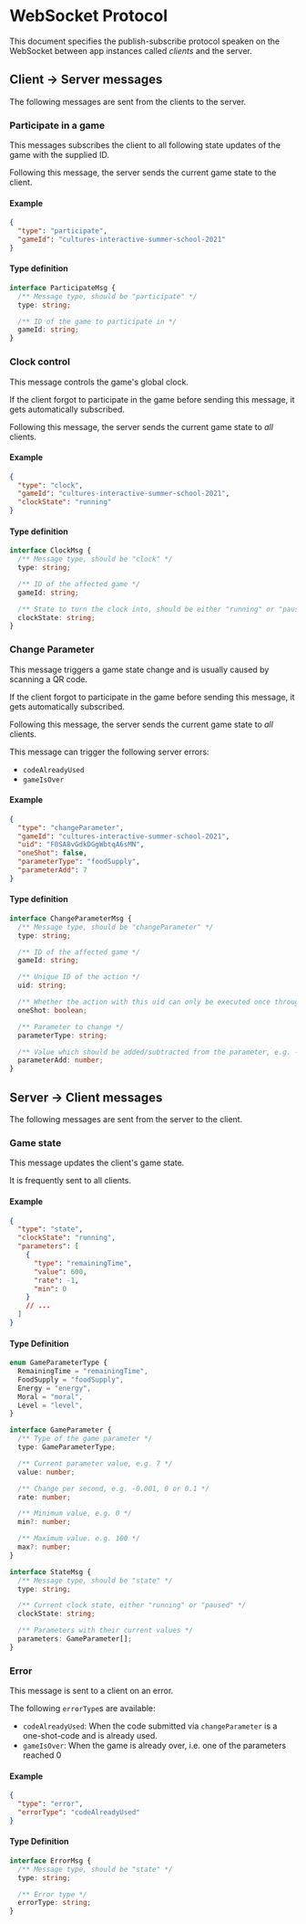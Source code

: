 # WebSocket Protocol

This document specifies the publish-subscribe protocol speaken on the WebSocket between app instances called _clients_ and the server.

## Client → Server messages

The following messages are sent from the clients to the server.

### Participate in a game

This messages subscribes the client to all following state updates of the game with the supplied ID.

Following this message, the server sends the current game state to the client.

#### Example

```json
{
  "type": "participate",
  "gameId": "cultures-interactive-summer-school-2021"
}
```

#### Type definition

```typescript
interface ParticipateMsg {
  /** Message type, should be "participate" */
  type: string;

  /** ID of the game to participate in */
  gameId: string;
}
```

### Clock control

This message controls the game's global clock.

If the client forgot to participate in the game before sending this message, it gets automatically subscribed.

Following this message, the server sends the current game state to _all_ clients.

#### Example

```json
{
  "type": "clock",
  "gameId": "cultures-interactive-summer-school-2021",
  "clockState": "running"
}
```

#### Type definition

```typescript
interface ClockMsg {
  /** Message type, should be "clock" */
  type: string;

  /** ID of the affected game */
  gameId: string;

  /** State to turn the clock into, should be either "running" or "paused" */
  clockState: string;
}
```

### Change Parameter

This message triggers a game state change and is usually caused by scanning a QR code.

If the client forgot to participate in the game before sending this message, it gets automatically subscribed.

Following this message, the server sends the current game state to _all_ clients.

This message can trigger the following server errors:

- `codeAlreadyUsed`
- `gameIsOver`

#### Example

```json
{
  "type": "changeParameter",
  "gameId": "cultures-interactive-summer-school-2021",
  "uid": "F0SA8vGdkDGgWbtqA6sMN",
  "oneShot": false,
  "parameterType": "foodSupply",
  "parameterAdd": 7
}
```

#### Type definition

```typescript
interface ChangeParameterMsg {
  /** Message type, should be "changeParameter" */
  type: string;

  /** ID of the affected game */
  gameId: string;

  /** Unique ID of the action */
  uid: string;

  /** Whether the action with this uid can only be executed once through the game */
  oneShot: boolean;

  /** Parameter to change */
  parameterType: string;

  /** Value which should be added/subtracted from the parameter, e.g. -2, 0 or 1 */
  parameterAdd: number;
}
```

## Server → Client messages

The following messages are sent from the server to the client.

### Game state

This message updates the client's game state.

It is frequently sent to all clients.

#### Example

```json
{
  "type": "state",
  "clockState": "running",
  "parameters": [
    {
      "type": "remainingTime",
      "value": 600,
      "rate": -1,
      "min": 0
    }
    // ...
  ]
}
```

#### Type Definition

```typescript
enum GameParameterType {
  RemainingTime = "remainingTime",
  FoodSupply = "foodSupply",
  Energy = "energy",
  Moral = "moral",
  Level = "level",
}

interface GameParameter {
  /** Type of the game parameter */
  type: GameParameterType;

  /** Current parameter value, e.g. 7 */
  value: number;

  /** Change per second, e.g. -0.001, 0 or 0.1 */
  rate: number;

  /** Minimum value, e.g. 0 */
  min?: number;

  /** Maximum value. e.g. 100 */
  max?: number;
}

interface StateMsg {
  /** Message type, should be "state" */
  type: string;

  /** Current clock state, either "running" or "paused" */
  clockState: string;

  /** Parameters with their current values */
  parameters: GameParameter[];
}
```

### Error

This message is sent to a client on an error.

The following `errorType`s are available:

- `codeAlreadyUsed`: When the code submitted via `changeParameter` is a one-shot-code and is already used.
- `gameIsOver`: When the game is already over, i.e. one of the parameters reached 0

#### Example

```json
{
  "type": "error",
  "errorType": "codeAlreadyUsed"
}
```

#### Type Definition

```typescript
interface ErrorMsg {
  /** Message type, should be "state" */
  type: string;

  /** Error type */
  errorType: string;
}
```
